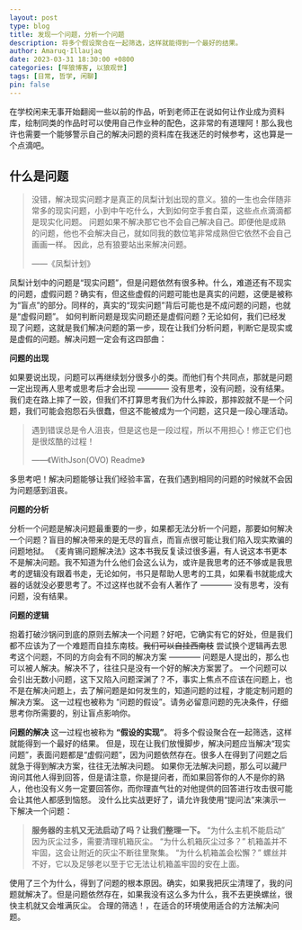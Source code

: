 ```yaml
---
layout: post
type: blog
title: 发现一个问题，分析一个问题
description: 将多个假设聚合在一起筛选，这样就能得到一个最好的结果。
author: Amaruq·Illaujaq
date: 2023-03-31 18:30:00 +0800
categories: [咩狼博客, 以狼观世]
tags: [日常, 哲学, 闲聊]
pin: false
---
```


在学校闲来无事开始翻阅一些以前的作品，听到老师正在说如何让作业成为资料库，绘制同类的作品时可以使用自己作业种的配色，这非常的有道理阿！那么我也许也需要一个能够警示自己的解决问题的资料库在我迷茫的时候参考，这也算是一个点滴吧。 

## 什么是问题

> 没错，解决现实问题才是真正的凤梨计划出现的意义。狼的一生也会伴随非常多的现实问题，小到中午吃什么，大到如何空手套白菜，这些点点滴滴都是现实化问题。 问题如果不解决那它也不会自己解决自己。即便他是成熟的问题，他也不会解决自己，就如同我的数位笔非常成熟但它依然不会自己画画一样。 因此，总有狼要站出来解决问题。
>
>    ——《凤梨计划》

凤梨计划中的问题是“现实问题”，但是问题依然有很多种。什么，难道还有不现实的问题，虚假问题？确实有，但这些虚假的问题可能也是真实的问题，这便是被称为“盲点”的部分。同样的，真实的“现实问题”背后可能也是不成问题的问题，也就是“虚假问题”。 如何判断问题是现实问题还是虚假问题？无论如何，我们已经发现了问题，这就是我们解决问题的第一步，现在让我们分析问题，判断它是现实或是虚假的问题。解决问题一定会有这四部曲：

**问题的出现**

如果要说出现，问题可以再继续划分很多小的类。而他们有个共同点，那就是问题一定出现再人思考或思考后才会出现 ———— 没有思考，没有问题，没有结果。 我们走在路上摔了一跤，但我们不打算思考我们为什么摔跤，那摔跤就不是一个问题，我们可能会抱怨石头很蠢，但这不能被成为一个问题，这只是一段心理活动。

> 遇到错误总是令人沮丧，但是这也是一段过程，所以不用担心！修正它们也是很炫酷的过程！
>
>    ——《WithJson(OVO) Readme》

多思考吧！解决问题能够让我们经验丰富，在我们遇到相同的问题的时候就不会因为问题感到沮丧。

**问题的分析**

分析一个问题是解决问题最重要的一步，如果都无法分析一个问题，那要如何解决一个问题？盲目的解决带来的是无尽的盲点，而盲点很可能让我们陷入现实欺骗的问题地狱。 《麦肯锡问题解决法》这本书我反复读过很多遍，有人说这本书更本不是解决问题。我不知道为什么他们会这么认为，或许是我思考的还不够或是我思考的逻辑没有跟着书走，无论如何，书只是帮助人思考的工具，如果看书就能成大器的话就没必要思考了。不过这样也就不会有人著作了 ———— 没有思考，没有问题，没有结果。

**问题的逻辑**

抱着打破沙锅问到底的原则去解决一个问题？好吧，它确实有它的好处，但是我们都不应该为了一个难题而自挂东南枝。~~我们可以自挂西南枝~~ 尝试换个逻辑再去思考这个问题，不同的方向会有不同的解决方案 ———— 问题是人提出的，那么也可以被人解决。解决不了，往往只是没有一个好的解决方案罢了。 一个问题可以会引出无数小问题，这下又陷入问题深渊了？不，事实上焦点不应该在问题上，也不是在解决问题上，去了解问题是如何发生的，知道问题的过程，才能定制问题的解决方案。 这一过程也被称为 “问题的假设”。请务必留意问题的先决条件，仔细思考你所需要的，别让盲点影响你。

**问题的解决**
这一过程也被称为 **“假设的实现”**。 将多个假设聚合在一起筛选，这样就能得到一个最好的结果。 但是，现在让我们放慢脚步，解决问题应当解决“现实问题”，表面问题都是“虚假问题”，因为问题依然存在。很多人在得到了问题之后就急于得到解决方案，往往无法解决问题。 如果你无法解决问题，那么可以藏尸询问其他人得到回答，但是请注意，你是提问者，而如果回答你的人不是你的熟人，他也没有义务一定要回答你，而你理直气壮的对他提供的回答进行攻击很可能会让其他人都感到恼怒。 没什么比实战更好了，请允许我使用“提问法”来演示一下解决一个问题：

> **服务器的主机又无法启动了吗？让我们整理一下。** “为什么主机不能启动” 因为灰尘过多，需要清理机箱灰尘。 “为什么机箱灰尘过多？” 机箱盖并不牢固，这会让附近的灰尘不断往里聚集。 “为什么机箱盖会松懈？” 螺丝并不好，它以及足够老以至于它无法让机箱盖牢固的安在上面。

使用了三个为什么，得到了问题的根本原因。确实，如果我把灰尘清理了，我的问题就解决了。但是问题依然存在，如果我没有这么多为什么，我不去更换螺丝，很快主机就又会堆满灰尘。 合理的筛选！，在适合的环境使用适合的方法解决问题。
